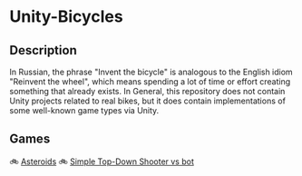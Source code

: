 # Unity-Bicycles
## Description
In Russian, the phrase "Invent the bicycle" is analogous to the English idiom "Reinvent the wheel", which means spending a lot of time or effort creating something that already exists. In General, this repository does not contain Unity projects related to real bikes, but it does contain implementations of some well-known game types via Unity.

## Games
:bike: [Asteroids](./Asteroids)
:bike: [Simple Top-Down Shooter vs bot](./SimpleTopDown)
